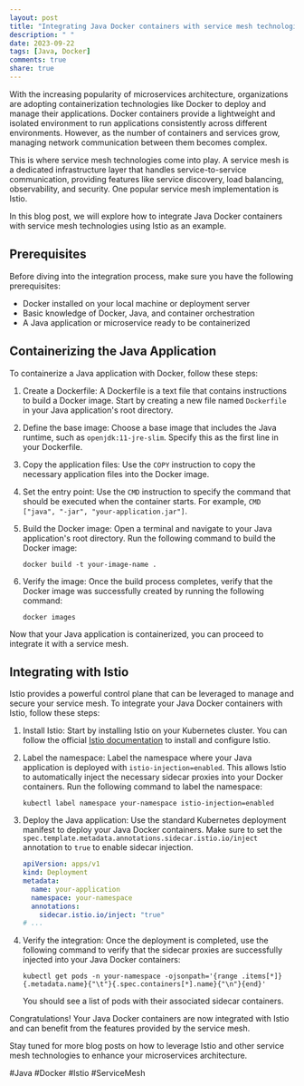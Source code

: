 ```yaml
---
layout: post
title: "Integrating Java Docker containers with service mesh technologies"
description: " "
date: 2023-09-22
tags: [Java, Docker]
comments: true
share: true
---
```


With the increasing popularity of microservices architecture, organizations are adopting containerization technologies like Docker to deploy and manage their applications. Docker containers provide a lightweight and isolated environment to run applications consistently across different environments. However, as the number of containers and services grow, managing network communication between them becomes complex.

This is where service mesh technologies come into play. A service mesh is a dedicated infrastructure layer that handles service-to-service communication, providing features like service discovery, load balancing, observability, and security. One popular service mesh implementation is Istio.

In this blog post, we will explore how to integrate Java Docker containers with service mesh technologies using Istio as an example.

## Prerequisites

Before diving into the integration process, make sure you have the following prerequisites:

* Docker installed on your local machine or deployment server
* Basic knowledge of Docker, Java, and container orchestration
* A Java application or microservice ready to be containerized

## Containerizing the Java Application

To containerize a Java application with Docker, follow these steps:

1. Create a Dockerfile: A Dockerfile is a text file that contains instructions to build a Docker image. Start by creating a new file named `Dockerfile` in your Java application's root directory.
2. Define the base image: Choose a base image that includes the Java runtime, such as `openjdk:11-jre-slim`. Specify this as the first line in your Dockerfile.
3. Copy the application files: Use the `COPY` instruction to copy the necessary application files into the Docker image.
4. Set the entry point: Use the `CMD` instruction to specify the command that should be executed when the container starts. For example, `CMD ["java", "-jar", "your-application.jar"]`.
5. Build the Docker image: Open a terminal and navigate to your Java application's root directory. Run the following command to build the Docker image:
   
   ```shell
   docker build -t your-image-name .
   ```

6. Verify the image: Once the build process completes, verify that the Docker image was successfully created by running the following command:
   
   ```shell
   docker images
   ```

Now that your Java application is containerized, you can proceed to integrate it with a service mesh.

## Integrating with Istio

Istio provides a powerful control plane that can be leveraged to manage and secure your service mesh. To integrate your Java Docker containers with Istio, follow these steps:

1. Install Istio: Start by installing Istio on your Kubernetes cluster. You can follow the official [Istio documentation](https://istio.io/latest/docs/setup/) to install and configure Istio.
2. Label the namespace: Label the namespace where your Java application is deployed with `istio-injection=enabled`. This allows Istio to automatically inject the necessary sidecar proxies into your Docker containers. Run the following command to label the namespace:

   ```shell
   kubectl label namespace your-namespace istio-injection=enabled
   ```

3. Deploy the Java application: Use the standard Kubernetes deployment manifest to deploy your Java Docker containers. Make sure to set the `spec.template.metadata.annotations.sidecar.istio.io/inject` annotation to `true` to enable sidecar injection.

   ```yaml
   apiVersion: apps/v1
   kind: Deployment
   metadata:
     name: your-application
     namespace: your-namespace
     annotations:
       sidecar.istio.io/inject: "true"
   # ...
   ```

4. Verify the integration: Once the deployment is completed, use the following command to verify that the sidecar proxies are successfully injected into your Java Docker containers:

   ```shell
   kubectl get pods -n your-namespace -ojsonpath='{range .items[*]}{.metadata.name}{"\t"}{.spec.containers[*].name}{"\n"}{end}'
   ```

   You should see a list of pods with their associated sidecar containers.

Congratulations! Your Java Docker containers are now integrated with Istio and can benefit from the features provided by the service mesh.

Stay tuned for more blog posts on how to leverage Istio and other service mesh technologies to enhance your microservices architecture.

#Java #Docker #Istio #ServiceMesh